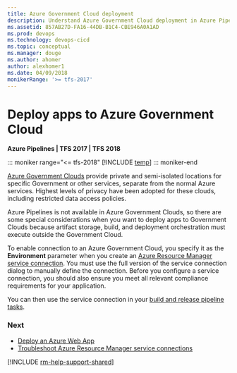 ```yaml
---
title: Azure Government Cloud deployment
description: Understand Azure Government Cloud deployment in Azure Pipelines and Team Foundation Server (TFS)
ms.assetid: 857AB27D-FA16-44DB-B1C4-CBE946A0A1AD
ms.prod: devops
ms.technology: devops-cicd
ms.topic: conceptual
ms.manager: douge
ms.author: ahomer
author: alexhomer1
ms.date: 04/09/2018
monikerRange: '>= tfs-2017'
---
```


# Deploy apps to Azure Government Cloud

**Azure Pipelines | TFS 2017  | TFS 2018**

::: moniker range="<= tfs-2018"
[!INCLUDE [temp](../_shared/concept-rename-note.md)]
::: moniker-end

[Azure Government Clouds](https://azure.microsoft.com/overview/clouds/government/)
provide private and semi-isolated locations for specific Government or other services, separate from the normal
Azure services. Highest levels of privacy have been adopted for these clouds, including restricted data access policies.

Azure Pipelines is not available in Azure Government Clouds, so there are some special considerations when you
want to deploy apps to Government Clouds because artifact storage, build,
and deployment orchestration must execute outside the Government Cloud.

To enable connection to an Azure Government Cloud, you specify it as the **Environment** parameter when you create an
[Azure Resource Manager service connection](connect-to-azure.md).
You must use the full version of the service connection dialog to manually define the connection.
Before you configure a service connection, you should also ensure you meet all relevant compliance requirements for your application.

You can then use the service connection in your [build and release pipeline tasks](../tasks/index.md).

### Next

* [Deploy an Azure Web App](../apps/cd/deploy-webdeploy-webapps.md)
* [Troubleshoot Azure Resource Manager service connections](../release/azure-rm-endpoint.md)

[!INCLUDE [rm-help-support-shared](../_shared/rm-help-support-shared.md)]
